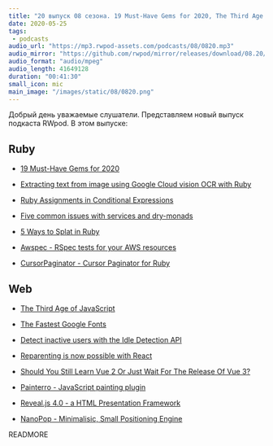```yaml
---
title: "20 выпуск 08 сезона. 19 Must-Have Gems for 2020, The Third Age of JavaScript, Awspec, Painterro, Reveal.js, NanoPop и прочее"
date: 2020-05-25
tags:
 - podcasts
audio_url: "https://mp3.rwpod-assets.com/podcasts/08/0820.mp3"
audio_mirror: "https://github.com/rwpod/mirror/releases/download/08.20/0820.mp3"
audio_format: "audio/mpeg"
audio_length: 41649128
duration: "00:41:30"
small_icon: mic
main_image: "/images/static/08/0820.png"
---
```


Добрый день уважаемые слушатели. Представляем новый выпуск подкаста RWpod. В этом выпуске:

## Ruby

 - [19 Must-Have Gems for 2020](https://robrace.dev/must-have-gems-for-saas-2020/)
 - [Extracting text from image using Google Cloud vision OCR with Ruby](https://www.botreetechnologies.com/blog/extracting-text-from-image-using-google-cloud-vision-ocr-with-ruby)
 - [Ruby Assignments in Conditional Expressions](https://julienchien.com/posts/assignments-in-conditional-expressions/)


 - [Five common issues with services and dry-monads](https://www.davydovanton.com/2020/05/19/five-common-issues-with-services-and-dry-monads/)
 - [5 Ways to Splat in Ruby](https://hint.io/blog/5-ways-to-splat-in-ruby)
 - [Awspec - RSpec tests for your AWS resources](https://github.com/k1LoW/awspec)
 - [CursorPaginator - Cursor Paginator for Ruby](https://github.com/bongloy/cursor_paginator)

## Web

 - [The Third Age of JavaScript](https://www.swyx.io/writing/js-third-age/)
 - [The Fastest Google Fonts](https://csswizardry.com/2020/05/the-fastest-google-fonts/)
 - [Detect inactive users with the Idle Detection API](https://web.dev/idle-detection/)
 - [Reparenting is now possible with React](https://dev.to/paolimi/reparenting-is-now-possible-with-react-3ci0)


 - [Should You Still Learn Vue 2 Or Just Wait For The Release Of Vue 3?](https://modernweb.com/learn-vue-2-wait-release-vue-3/)
 - [Painterro - JavaScript painting plugin](https://github.com/devforth/painterro)
 - [Reveal.js 4.0 - a HTML Presentation Framework](https://revealjs.com/#/)
 - [NanoPop - Minimalisic, Small Positioning Engine](https://simonwep.github.io/nanopop/)

READMORE
